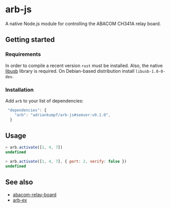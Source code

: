 # arb-js

A native Node.js module for controlling the ABACOM CH341A relay board.

## Getting started

### Requirements

In order to compile a recent version `rust` must be installed. Also, the native [libusb](https://github.com/libusb/libusb) library is required. On Debian-based distribution install `libusb-1.0-0-dev`.

### Installation

Add `arb` to your list of dependencies:

```js
 "dependencies": {
    "arb": "adriankumpf/arb-js#semver:v0.1.0",
  }
```

## Usage

```js
> arb.activate([1, 4, 7])
undefined

> arb.activate([1, 4, 7], { port: 2, verify: false })
undefined
```

## See also

* [abacom-relay-board](https://github.com/adriankumpf/abacom-relay-board)
* [arb-ex](https://github.com/adriankumpf/arb-ex)
